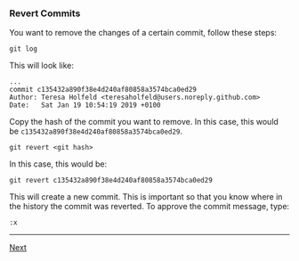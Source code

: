 ### Revert Commits

You want to remove the changes of a certain commit, follow these steps:
```
git log
```
This will look like:
```
...
commit c135432a890f38e4d240af80858a3574bca0ed29
Author: Teresa Holfeld <teresaholfeld@users.noreply.github.com>
Date:   Sat Jan 19 10:54:19 2019 +0100
```
Copy the hash of the commit you want to remove. In this case, this would be `c135432a890f38e4d240af80858a3574bca0ed29`.
```
git revert <git hash>
```
In this case, this would be:
```
git revert c135432a890f38e4d240af80858a3574bca0ed29
```
This will create a new commit. This is important so that you know where in the history the commit was reverted. To approve the commit message, type:
```
:x
```

---

[Next](07-branching-strategies.md)
